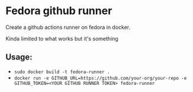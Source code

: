 # Fedora github runner
Create a github actions runner on fedora in docker.

Kinda limited to what works but it's something

## Usage: 
- `sudo docker build -t fedora-runner .`
- `docker run -e GITHUB_URL=https://github.com/your-org/your-repo -e GITHUB_TOKEN=<YOUR GITHUB RUNNER TOKEN> fedora-runner`
